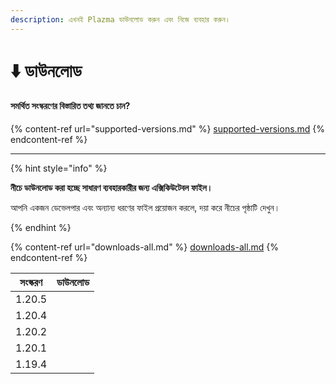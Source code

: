 ```yaml
---
description: এখনই Plazma ডাউনলোড করুন এবং নিজে ব্যবহার করুন।
---
```


# ⬇️ ডাউনলোড

#### সমর্থিত সংস্করণের বিস্তারিত তথ্য জানতে চান?

{% content-ref url="supported-versions.md" %}
[supported-versions.md](supported-versions.md)
{% endcontent-ref %}

***

{% hint style="info" %}

**নীচে ডাউনলোড করা হচ্ছে সাধারণ ব্যবহারকারীর জন্য এক্সিকিউটেবল ফাইল।**

আপনি একজন ডেভেলপার এবং অন্যান্য ধরণের ফাইল প্রয়োজন করলে, দয়া করে নীচের পৃষ্ঠাটি দেখুন।

{% endhint %}

{% content-ref url="downloads-all.md" %}
[downloads-all.md](downloads-all.md)
{% endcontent-ref %}

<table data-view="cards">
    <thead>
        <tr>
            <th>সংস্করণ</th>
            <th>ডাউনলোড</th>
        </tr>
    </thead>
    <tbody>
        <tr>
            <td>1.20.5</td>
            <td><a href="">
                <img src="https://badge.plazmamc.org/0/প্রকাশনা%20অপেক্ষায়" alt="">
            </a></td>
        </tr>
        <tr>
            <td>1.20.4</td>
            <td><a href="https://dl.plazmamc.org/1.20.4/">
                <img src="https://badge.plazmamc.org/1/ডাউনলোড" alt="">
            </a></td>
        </tr>
        <tr>
            <td>1.20.2</td>
            <td><a href="https://dl.plazmamc.org/1.20.2/">
                <img src="https://badge.plazmamc.org/1/ডাউনলোড" alt="">
            </a></td>
        </tr>
        <tr>
            <td>1.20.1</td>
            <td><a href="https://dl.plazmamc.org/1.20.1/">
                <img src="https://badge.plazmamc.org/1/ডাউনলোড" alt="">
            </a></td>
        </tr>
        <tr>
            <td>1.19.4</td>
            <td><a href="https://dl.plazmamc.org/1.19.4/">
                <img src="https://badge.plazmamc.org/1/ডাউনলোড" alt="">
            </a></td>
        </tr>
    </tbody>
</table>
